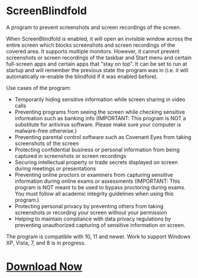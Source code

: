 # ScreenBlindfold
A program to prevent screenshots and screen recordings of the screen.

When ScreenBlindfold is enabled, it will open an invisible window across the entire screen which blocks screenshots and screen recordings of the covered area. It supports multiple monitors. However, it cannot prevent screenshots or screen recordings of the taskbar and Start menu and certain full-screen apps and certain apps that "stay on top". It can be set to run at startup and will remember the previous state the program was in (i.e. it will automatically re-enable the blindfold if it was enabled before).

Use cases of the program:

- Temporarily hiding sensitive information while screen sharing in video calls
- Preventing programs from seeing the screen while checking sensitive information such as banking info (IMPORTANT: This program is NOT a substitute for antivirus software. Please make sure your computer is malware-free otherwise.)
- Preventing parental control software such as Covenant Eyes from taking screenshots of the screen
- Protecting confidential business or personal information from being captured in screenshots or screen recordings
- Securing intellectual property or trade secrets displayed on screen during meetings or presentations
- Preventing online proctors or examiners from capturing sensitive information during online exams or assessments (IMPORTANT: This program is NOT meant to be used to bypass proctoring during exams. You must follow all academic integrity guidelines when using this program.)
- Protecting personal privacy by preventing others from taking screenshots or recording your screen without your permission
- Helping to maintain compliance with data privacy regulations by preventing unauthorized capturing of sensitive information on screen.

The program is compatible with 10, 11 and newer. Work to support Windows XP, Vista, 7, and 8 is in progress.

# [Download Now](https://github.com/fffelix-jan/ScreenBlindfold/releases/download/v1.0.0/ScreenBlindfold.exe)
